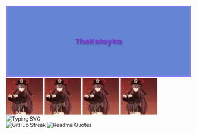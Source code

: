 ![](banner.png)
<img src="hu-tao-genshin-impact.gif" alt="drawing" width="100"/>
<img src="hu-tao-genshin-impact.gif" alt="drawing" width="100"/>
<img src="hu-tao-genshin-impact.gif" alt="drawing" width="100"/>
<img src="hu-tao-genshin-impact.gif" alt="drawing" width="100"/>
![Typing SVG](https://readme-typing-svg.herokuapp.com?font=Fira+Code&weight=500&size=30&duration=4500&pause=5000&background=FFFFFF00&width=435&lines=Telegram%3A+%40TheKoteyka)\
![GitHub Streak](http://github-readme-streak-stats.herokuapp.com?user=koteyka5000&theme=dark&hide_border=true&locale=ru&type=png)
![Readme Quotes](https://quotes-github-readme.vercel.app/api?type=horizontal&theme=dark&quote=Большие+города...&author=Конфуций)
